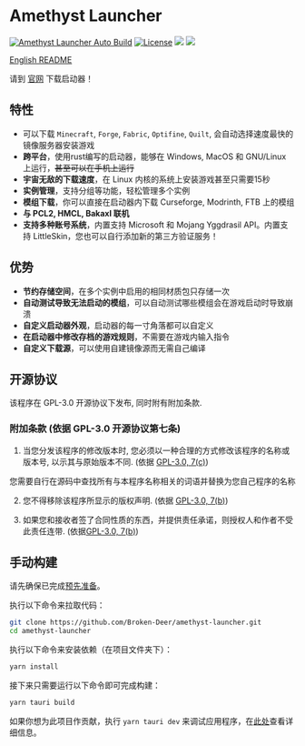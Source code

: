 # Amethyst Launcher

[![Amethyst Launcher Auto Build](https://github.com/Broken-Deer/amethyst-launcher/actions/workflows/build.yml/badge.svg)](https://github.com/Broken-Deer/amethyst-launcher/actions/workflows/build.yml)
[![License](https://img.shields.io/github/license/Rene8028/carpet-iee-addition.svg)](https://www.gnu.org/licenses/quick-guide-GPL-3.0.html)
![](https://img.shields.io/badge/V%20Me-50-red)
![](https://img.shields.io/badge/WE%20ARE-POOR-yellow)

[English README](./README.md)

请到 [官网](https://launcher.btlcraft.top) 下载启动器！


## 特性

- 可以下载 `Minecraft`, `Forge`, `Fabric`, `Optifine`, `Quilt`, 会自动选择速度最快的镜像服务器安装游戏
- **跨平台**，使用rust编写的启动器，能够在 Windows, MacOS 和 GNU/Linux 上运行，~~甚至可以在手机上运行~~
- **宇宙无敌的下载速度**，在 Linux 内核的系统上安装游戏甚至只需要15秒
- **实例管理**，支持分组等功能，轻松管理多个实例
- **模组下载**，你可以直接在启动器内下载 Curseforge, Modrinth, FTB 上的模组
- **与 PCL2, HMCL, Bakaxl 联机**
- **支持多种账号系统**，内置支持 Microsoft 和 Mojang Yggdrasil API。内置支持 LittleSkin，您也可以自行添加新的第三方验证服务！

## 优势

- **节约存储空间**，在多个实例中启用的相同材质包只存储一次
- **自动测试导致无法启动的模组**，可以自动测试哪些模组会在游戏启动时导致崩溃
- **自定义启动器外观**，启动器的每一寸角落都可以自定义
- **在启动器中修改存档的游戏规则**，不需要在游戏内输入指令
- **自定义下载源**，可以使用自建镜像源而无需自己编译

## 开源协议

该程序在 GPL-3.0 开源协议下发布, 同时附有附加条款.

### 附加条款 (依据 GPL-3.0 开源协议第七条)
1. 当您分发该程序的修改版本时, 您必须以一种合理的方式修改该程序的名称或版本号, 以示其与原始版本不同. (依据 [GPL-3.0, 7(c)](./LICENSE#L372-L374))

您需要自行在源码中查找所有与本程序名称相关的词语并替换为您自己程序的名称

2. 您不得移除该程序所显示的版权声明. (依据 [GPL-3.0, 7(b)](./LICENSE#L368-L370))

3. 如果您和接收者签了合同性质的东西，并提供责任承诺，则授权人和作者不受此责任连带. (依据[GPL-3.0, 7(b)](./LICENSE#L382-L386))

## 手动构建

请先确保已完成[预先准备](https://tauri.app/zh-cn/v1/guides/getting-started/prerequisites)。

执行以下命令来拉取代码：

```bash
git clone https://github.com/Broken-Deer/amethyst-launcher.git
cd amethyst-launcher
```

执行以下命令来安装依赖（在项目文件夹下）：

```bash
yarn install
```

接下来只需要运行以下命令即可完成构建：

```bash
yarn tauri build
```

如果你想为此项目作贡献，执行 `yarn tauri dev` 来调试应用程序，在[此处](https://tauri.app/zh-cn/v1/guides/)查看详细信息。

